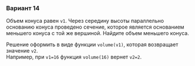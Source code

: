 ### Вариант 14

Объем конуса равен `v1`. Через середину высоты параллельно основанию конуса проведено сечение, которое является основанием меньшего конуса с той же вершиной. Найдите объем меньшего конуса.

Решение оформить в виде функции `volume(v1)`, которая возвращает значение `v2`.  
Например, при `v1=16` функция `volume(16)` вернет `v2=2`.
